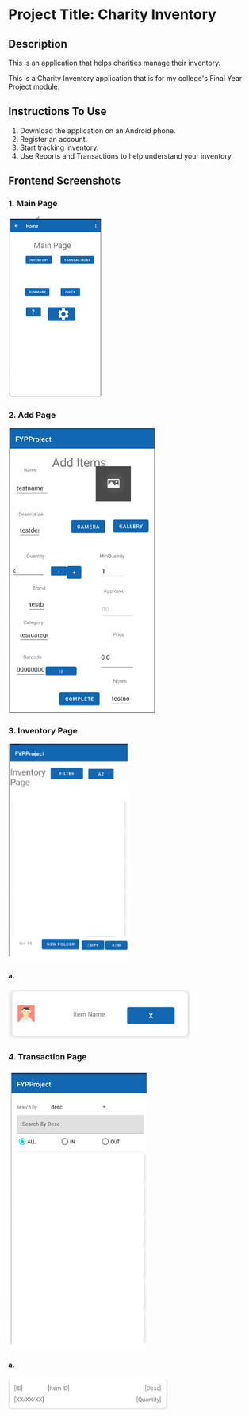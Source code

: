 # Project Title: Charity Inventory

## Description
This is an application that helps charities manage their inventory.

This is a Charity Inventory application that is for my college's Final Year Project module.

## Instructions To Use
1. Download the application on an Android phone.
2. Register an account.
3. Start tracking inventory.
4. Use Reports and Transactions to help understand your inventory.

## Frontend Screenshots
### 1. Main Page
![My Image](frontend-screenshots/FYPMainPageScreenshot.png)

### 2. Add Page
![My Image](frontend-screenshots/FYPAddPageScreenshot.png)

### 3. Inventory Page 
![My Image](frontend-screenshots/FYPInventoryPageScreenshot.png)
#### a.
![My Image](frontend-screenshots/FYPInventoryRowScreenshot.png)

### 4. Transaction Page
![My Image](frontend-screenshots/FYPTransactionPageScreenshot.png)
#### a.
![My Image](frontend-screenshots/FYPTransactionRowScreenshot.png)
